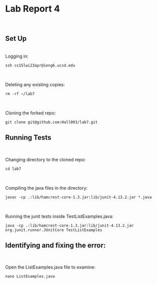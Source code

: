 # Lab Report 4

<br/>

## Set Up

<br/>
Logging in:

  ``
  ssh cs15lwi23apr@ieng6.ucsd.edu
  ``
  
<br/>

Deleting any existing copies:

  ``
  rm -rf ~/lab7
  ``
  
<br/>

Cloning the forked repo:

  ``
  git clone git@github.com:Hall003/lab7.git
  ``
  
## Running Tests

<br/>

Changing directory to the cloned repo:

``
cd lab7
``

<br/>

Compiling the java files in the directory:

``
javac -cp .:lib/hamcrest-core-1.3.jar:lib/junit-4.13.2.jar *.java
``

<br/>

Running the junit tests inside TestListExamples.java:

``
java -cp .:lib/hamcrest-core-1.3.jar:lib/junit-4.13.2.jar org.junit.runner.JUnitCore TestListExamples
``

## Identifying and fixing the error:

<br/>

Open the ListExamples.java file to examine:

``
nano ListExamples.java
``

<br/>




